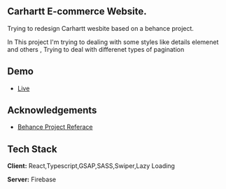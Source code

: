 ## Carhartt E-commerce Website.

Trying to redesign Carhartt wesbite based on a behance project. 

In This project I'm trying to dealing with some styles like details elemenet and others
, Trying to deal with differenet types of pagination
## Demo

 - [Live](https://carhartt.vercel.app/)
## Acknowledgements


- [Behance Project Referace](https://www.behance.net/gallery/152761969/E-commerce-Carhartt-redesign-concept?tracking_source=search_projects%7Cwebsite%20web%20design&&&)

## Tech Stack

**Client:** React,Typescript,GSAP,SASS,Swiper,Lazy Loading

**Server:** Firebase

